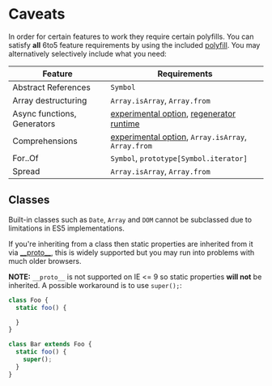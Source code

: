 # Caveats

In order for certain features to work they require certain polyfills. You can
satisfy **all** 6to5 feature requirements by using the included
[polyfill](polyfill.md). You may alternatively selectively include what you need:

| Feature                     | Requirements                                                                                                                        |
| --------------------------- | ----------------------------------------------------------------------------------------------------------------------------------- |
| Abstract References         | `Symbol`                                                                                                                            |
| Array destructuring         | `Array.isArray`, `Array.from`                                                                                                       |
| Async functions, Generators | [experimental option](usage.md#experimental), [regenerator runtime](https://github.com/facebook/regenerator/blob/master/runtime.js) |
| Comprehensions              | [experimental option](usage.md#experimental), `Array.isArray`, `Array.from`                                                         |
| For..Of                     | `Symbol`, `prototype[Symbol.iterator]`                                                                                              |
| Spread                      | `Array.isArray`, `Array.from`                                                                                                       |

## Classes

Built-in classes such as `Date`, `Array` and `DOM` cannot be subclassed due to
limitations in ES5 implementations.

If you're inheriting from a class then static properties are inherited from it
via [\_\_proto\_\_](https://developer.mozilla.org/en-US/docs/Web/JavaScript/Reference/Global_Objects/Object/proto),
this is widely supported but you may run into problems with much older browsers.

**NOTE:** `__proto__` is not supported on IE <= 9 so static properties
**will not** be inherited. A possible workaround is to use `super();`:

```javascript
class Foo {
  static foo() {

  }
}

class Bar extends Foo {
  static foo() {
    super();
  }
}
```
